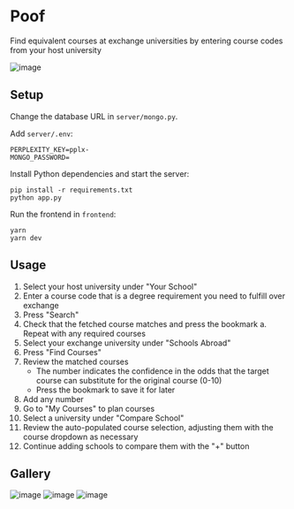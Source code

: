 # Poof

Find equivalent courses at exchange universities by entering course codes from your host university

![image](https://github.com/user-attachments/assets/e5450dab-6b46-4bae-84f9-cbe4ab671f88)

## Setup

Change the database URL in `server/mongo.py`.

Add `server/.env`:

```
PERPLEXITY_KEY=pplx-
MONGO_PASSWORD=
```

Install Python dependencies and start the server:

```
pip install -r requirements.txt
python app.py
```

Run the frontend in `frontend`:

```
yarn
yarn dev
```

## Usage

1. Select your host university under "Your School"
2. Enter a course code that is a degree requirement you need to fulfill over exchange
3. Press "Search"
4. Check that the fetched course matches and press the bookmark
   a. Repeat with any required courses
5. Select your exchange university under "Schools Abroad"
6. Press "Find Courses"
7. Review the matched courses
   - The number indicates the confidence in the odds that the target course can substitute for the original course (0-10)
   - Press the bookmark to save it for later
8. Add any number
9. Go to "My Courses" to plan courses
10. Select a university under "Compare School"
11. Review the auto-populated course selection, adjusting them with the course dropdown as necessary
12. Continue adding schools to compare them with the "+" button

## Gallery

![image](https://github.com/user-attachments/assets/8b2361eb-d9ec-45d2-a8cb-b5c4f1ad14c3)
![image](https://github.com/user-attachments/assets/6d232453-6df1-4069-b621-50eb20923ed1)
![image](https://github.com/user-attachments/assets/94153902-8767-4686-9ea1-2a4e46969b37)
